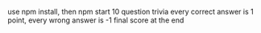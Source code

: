 use npm install, then npm start
10 question trivia
every correct answer is 1 point, every wrong answer is -1
final score at the end

